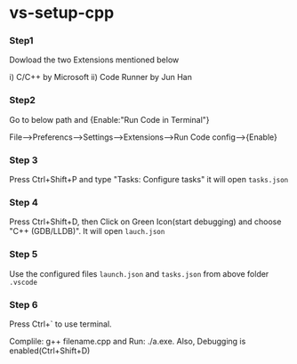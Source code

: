# vs-setup-cpp



### Step1

 Dowload the two Extensions mentioned below

  i) C/C++ by Microsoft
  ii) Code Runner by Jun Han

### Step2

 Go to below path and {Enable:"Run Code in Terminal"}

 File-->Preferencs-->Settings-->Extensions-->Run Code config-->{Enable}

### Step 3

 Press Ctrl+Shift+P and type "Tasks: Configure tasks" it will open ```tasks.json```

### Step 4

 Press Ctrl+Shift+D, then Click on Green Icon(start debugging) and choose "C++ (GDB/LLDB)". It will open ```lauch.json```

### Step 5
 
 Use the configured files ```launch.json``` and ```tasks.json``` from above folder ```.vscode```

### Step 6 
 
 Press Ctrl+` to use terminal.
 
 Complile: g++ filename.cpp and Run: ./a.exe. Also, Debugging is enabled(Ctrl+Shift+D)
 
 

